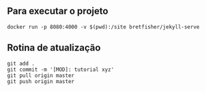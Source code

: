 ## Para executar o projeto

```
docker run -p 8080:4000 -v $(pwd):/site bretfisher/jekyll-serve
```

## Rotina de atualização

```
git add .
git commit -m '[MOD]: tutorial xyz'
git pull origin master
git push origin master
```
